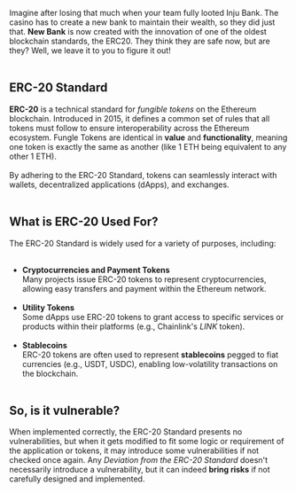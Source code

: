 Imagine after losing that much when your team fully looted Inju Bank. The casino has to create a new bank to maintain their wealth, so they did just that. **New Bank** is now created with the innovation of one of the oldest blockchain standards, the ERC20. They think they are safe now, but are they? Well, we leave it to you to figure it out! &nbsp;  
&nbsp;  
## ERC-20 Standard

**ERC-20** is a technical standard for *fungible tokens* on the Ethereum blockchain. Introduced in 2015, it defines a common set of rules that all tokens must follow to ensure interoperability across the Ethereum ecosystem. Fungle Tokens are identical in **value** and **functionality**, meaning one token is exactly the same as another (like 1 ETH being equivalent to any other 1 ETH). &nbsp;  
&nbsp;  
By adhering to the ERC-20 Standard, tokens can seamlessly interact with wallets, decentralized applications (dApps), and exchanges. &nbsp;  
&nbsp;  

## What is ERC-20 Used For?
The ERC-20 Standard is widely used for a variety of purposes, including: &nbsp;  
&nbsp;  
- **Cryptocurrencies and Payment Tokens** &nbsp;  
    Many projects issue ERC-20 tokens to represent cryptocurrencies, allowing easy transfers and payment within the Ethereum network. &nbsp;  
    &nbsp;  
- **Utility Tokens** &nbsp;  
    Some dApps use ERC-20 tokens to grant access to specific services or products within their platforms (e.g., Chainlink's *LINK* token). &nbsp;  
    &nbsp;  
- **Stablecoins** &nbsp;  
    ERC-20 tokens are often used to represent **stablecoins** pegged to fiat currencies (e.g., USDT, USDC), enabling low-volatility transactions on the blockchain. &nbsp;  
    &nbsp;  

## So, is it vulnerable?
When implemented correctly, the ERC-20 Standard presents no vulnerabilities, but when it gets modified to fit some logic or requirement of the application or tokens, it may introduce some vulnerabilities if not checked once again. Any *Deviation from the ERC-20 Standard* doesn't necessarily introduce a vulnerability, but it can indeed **bring risks** if not carefully designed and implemented.

